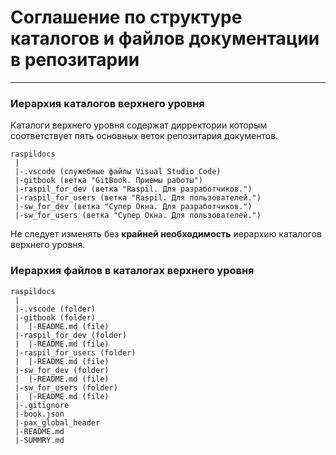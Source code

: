 # Соглашение по структуре каталогов и файлов документации в репозитарии

---

### Иерархия каталогов верхнего уровня

Каталоги верхнего уровня содержат дирректории которым соответствует пять основных 
веток репозитария документов.

```
raspildocs
 |
 |-.vscode (служебные файлы Visual Studio Code)
 |-gitbook (ветка "GitBook. Приемы работы")
 |-raspil_for_dev (ветка "Raspil. Для разработчиков.")
 |-raspil_for_users (ветка "Raspil. Для пользователей.")
 |-sw_for_dev (ветка "Cупер Окна. Для разработчиков.")
 |-sw_for_users (ветка "Cупер Окна. Для пользователей.")
```

Не следует изменять без **крайней необходимость** иерархию каталогов верхнего уровня.

### Иерархия файлов в каталогах верхнего уровня  

```
raspildocs
 |
 |-.vscode (folder)
 |-gitbook (folder)
 |  |-README.md (file)
 |-raspil_for_dev (folder)
 |  |-README.md (file)
 |-raspil_for_users (folder)
 |  |-README.md (file)
 |-sw_for_dev (folder)
 |  |-README.md (file)
 |-sw_for_users (folder)
 |  |-README.md (file)
 |-.gitignore 
 |-book.json
 |-pax_global_header
 |-README.md
 |-SUMMRY.md
```

